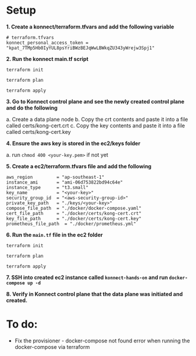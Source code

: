 # Setup

__1. Create a konnect/terraform.tfvars and add the following variable__

```
# terraform.tfvars
konnect_personal_access_token = "kpat_7TMp5Hb0IyYUL8psYriBWzBEJqWwLBWkqZU343yWrejw3Spj1"
```

__2. Run the konnect main.tf script__

```
terraform init

terraform plan

terraform apply
```

__3. Go to Konnect control plane and see the newly created control plane and do the following__

a. Create a data plane node
b. Copy the crt contents and paste it into a file called certs/kong-cert.crt
c. Copy the key contents and paste it into a file called certs/kong-cert.key

__4. Ensure the aws key is stored in the ec2/keys folder__

a. run `chmod 400 <your-key.pem>` if not yet

__5. Create a ec2/terraform.tfvars file and add the following__

```
aws_region         = "ap-southeast-1"
instance_ami       = "ami-06d753822bd94c64e"
instance_type      = "t3.small"
key_name           = "<your-key>"
security_group_id  = "<aws-security-group-id>"
private_key_path   = "./keys/<your-key>"
compose_file_path  = "./docker/docker-compose.yaml"
cert_file_path     = "./docker/certs/kong-cert.crt"
key_file_path      = "./docker/certs/kong-cert.key"
prometheus_file_path  = "./docker/prometheus.yml"
```

__6. Run the `main.tf` file in the ec2 folder__

```
terraform init

terraform plan

terraform apply
```

__7. SSH into created ec2 instance called `konnect-hands-on` and run `docker-compose up -d`__

__8. Verify in Konnect control plane that the data plane was initiated and created.__

# To do:

- Fix the provisioner - docker-compose not found error when running the docker-compose via terraform
